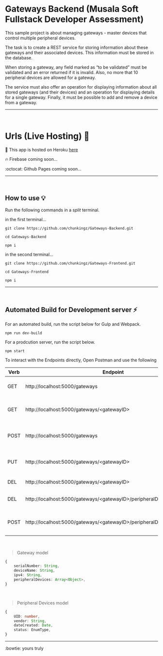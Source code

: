 # Gateways Backend (Musala Soft Fullstack Developer Assessment)

This sample project is about managing gateways - master devices that control multiple peripheral devices.

The task is to create a REST service for storing information about these gateways and their associated devices. This information must be stored in the database.

When storing a gateway, any field marked as “to be validated” must be validated and an error returned if it is invalid. Also, no more that 10 peripheral devices are allowed for a gateway.

The service must also offer an operation for displaying information about all stored gateways (and their devices) and an operation for displaying details for a single gateway. Finally, it must be possible to add and remove a device from a gateway.

---
<br>

# Urls (Live Hosting) :whale:

:gem: This app is hosted on Heroku [here](https://musala-gateways.herokuapp.com/)

:fire: Firebase coming soon...

:octocat: Github Pages coming soon...

---
<br>

## How to use :bulb:

Run the following commands in a *split* terminal.

in the first terminal...

```
git clone https://github.com/chunkingz/Gateways-Backend.git
```

```
cd Gateways-Backend
``` 

```
npm i
``` 

in the second terminal...

```
git clone https://github.com/chunkingz/Gateways-Frontend.git
```

```
cd Gateways-Frontend
``` 

```
npm i
``` 

---
<br>

## Automated Build for Development server :zap:

For an automated build, run the script below for Gulp and Webpack. 

```
npm run dev-build
```

For a prodcution server, run the script below. 
```
npm start
``` 


To interact with the Endpoints directly, Open Postman and use the following

| Verb        | Endpoint                                      | Payload                   |  Use                          |
| ----------- | --------------------------------------------- |---------------------------|-------------------------------|
| GET         | http://localhost:5000/gateways                | No                        |  Get all gateway devices      |
| GET         | http://localhost:5000/gateways/<gatewayID\>    | No                       |  Get a single gateway device  |
| POST        | http://localhost:5000/gateways                | Yes (See Gateway model below)     |  Add a Gateway                |
| PUT         | http://localhost:5000/gateways/<gatewayID\>    | Yes (See Gateway model below)    |  Update a Gateway             |
| DEL         | http://localhost:5000/gateways/<gatewayID\>    | No                       |  Delete a Gateway             |
| DEL         | http://localhost:5000/gateways/<gatewayID\>/peripheralDevices/<deviceID\> |  No    |  Delete a peripheral device  |
| POST        | http://localhost:5000/gateways/<gatewayID\>/peripheralDevices/add    | Yes (See Peripheral model below) |  Add a peripheral device      |

<br>

> Gateway model

``` typescript
{
    serialNumber: String,
    deviceName: String,
    ipv4: String,
    peripheralDevices: Array<Object>,
}
```

<br>

> Peripheral Devices model

``` typescript
{
    UID: number,
    vendor: String,
    dateCreated: Date,
    status: EnumType,
}
```

---

:bowtie: yours truly
